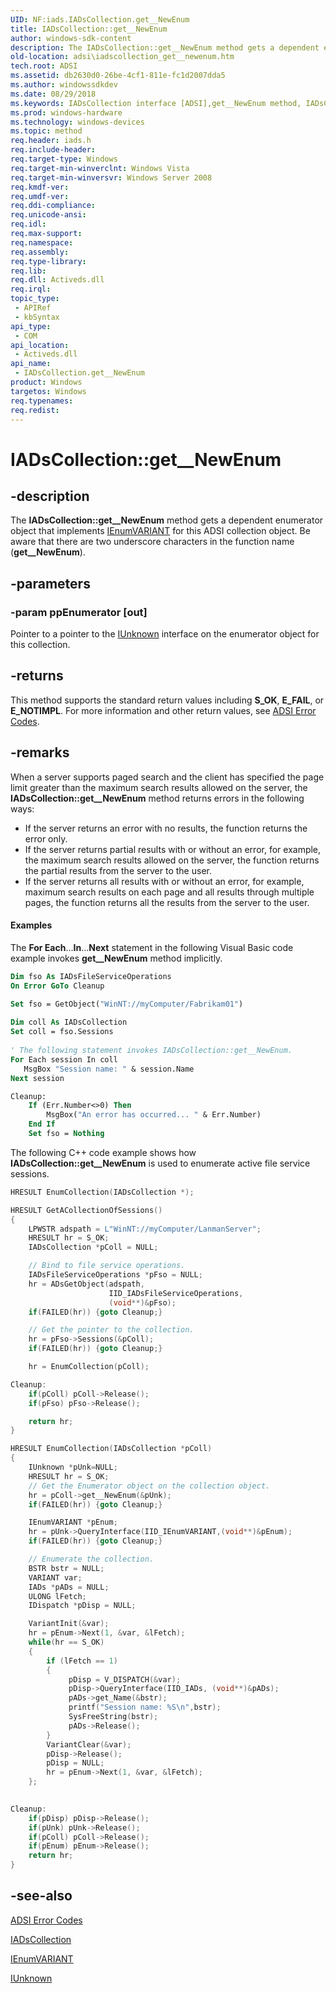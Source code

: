 ```yaml
---
UID: NF:iads.IADsCollection.get__NewEnum
title: IADsCollection::get__NewEnum
author: windows-sdk-content
description: The IADsCollection::get__NewEnum method gets a dependent enumerator object that implements IEnumVARIANT for this ADSI collection object. Be aware that there are two underscore characters in the function name (get__NewEnum).
old-location: adsi\iadscollection_get__newenum.htm
tech.root: ADSI
ms.assetid: db2630d0-26be-4cf1-811e-fc1d2007dda5
ms.author: windowssdkdev
ms.date: 08/29/2018
ms.keywords: IADsCollection interface [ADSI],get__NewEnum method, IADsCollection.get__NewEnum, IADsCollection::get__NewEnum, _ds_iadscollection_get__newenum, adsi.iadscollection__get____newenum, adsi.iadscollection_get__newenum, get__NewEnum, get__NewEnum method [ADSI], get__NewEnum method [ADSI],IADsCollection interface, iads/IADsCollection::get__NewEnum
ms.prod: windows-hardware
ms.technology: windows-devices
ms.topic: method
req.header: iads.h
req.include-header: 
req.target-type: Windows
req.target-min-winverclnt: Windows Vista
req.target-min-winversvr: Windows Server 2008
req.kmdf-ver: 
req.umdf-ver: 
req.ddi-compliance: 
req.unicode-ansi: 
req.idl: 
req.max-support: 
req.namespace: 
req.assembly: 
req.type-library: 
req.lib: 
req.dll: Activeds.dll
req.irql: 
topic_type:
 - APIRef
 - kbSyntax
api_type:
 - COM
api_location:
 - Activeds.dll
api_name:
 - IADsCollection.get__NewEnum
product: Windows
targetos: Windows
req.typenames: 
req.redist: 
---
```


# IADsCollection::get__NewEnum


## -description


The <b>IADsCollection::get__NewEnum</b> method gets a dependent enumerator object that implements  <a href="https://msdn.microsoft.com/en-us/library/ms221053(v=VS.85).aspx">IEnumVARIANT</a> for this ADSI collection object. Be aware that there are two underscore characters in the function name (<b>get__NewEnum</b>).


## -parameters




### -param ppEnumerator [out]

Pointer to a pointer to the  <a href="https://msdn.microsoft.com/en-us/library/ms680509(v=VS.85).aspx">IUnknown</a> interface on the enumerator object for this collection.


## -returns



This method supports the standard return values including <b>S_OK</b>, <b>E_FAIL</b>, or <b>E_NOTIMPL</b>. For more information and other return values, see  <a href="https://msdn.microsoft.com/573889e4-37af-4aca-afd7-ef06bcf8aa0d">ADSI Error Codes</a>.




## -remarks



When a server supports paged search and the client has specified the page limit greater than the maximum search results allowed on the server, the <b>IADsCollection::get__NewEnum</b> method returns errors in the following ways:

<ul>
<li>If the server returns an error with no results, the function returns the error only.</li>
<li>If the server returns partial results with or without an error, for example, the maximum search results allowed on the server, the function returns the partial results from the server to the user.</li>
<li>If the server returns all results with or without an error, for example, maximum search results on each page and all results through multiple pages, the function returns all the results from the server to the user.</li>
</ul>

#### Examples

The <b>For Each</b>…<b>In</b>…<b>Next</b> statement in the following Visual Basic code example invokes <b>get__NewEnum</b> method implicitly.


```vb
Dim fso As IADsFileServiceOperations 
On Error GoTo Cleanup

Set fso = GetObject("WinNT://myComputer/Fabrikam01") 
 
Dim coll As IADsCollection
Set coll = fso.Sessions
 
' The following statement invokes IADsCollection::get__NewEnum.
For Each session In coll 
   MsgBox "Session name: " & session.Name
Next session

Cleanup:
    If (Err.Number<>0) Then
        MsgBox("An error has occurred... " & Err.Number)
    End If
    Set fso = Nothing
```


The following C++ code example shows how <b>IADsCollection::get__NewEnum</b> is used to enumerate active file service sessions.


```cpp
HRESULT EnumCollection(IADsCollection *);

HRESULT GetACollectionOfSessions()
{
    LPWSTR adspath = L"WinNT://myComputer/LanmanServer";
    HRESULT hr = S_OK;
    IADsCollection *pColl = NULL;

    // Bind to file service operations.
    IADsFileServiceOperations *pFso = NULL;
    hr = ADsGetObject(adspath,
                      IID_IADsFileServiceOperations,
                      (void**)&pFso);
    if(FAILED(hr)) {goto Cleanup;}

    // Get the pointer to the collection.
    hr = pFso->Sessions(&pColl);
    if(FAILED(hr)) {goto Cleanup;}

    hr = EnumCollection(pColl);

Cleanup:
    if(pColl) pColl->Release();
    if(pFso) pFso->Release();

    return hr;
}

HRESULT EnumCollection(IADsCollection *pColl)
{
    IUnknown *pUnk=NULL;
    HRESULT hr = S_OK;
    // Get the Enumerator object on the collection object.
    hr = pColl->get__NewEnum(&pUnk);
    if(FAILED(hr)) {goto Cleanup;}

    IEnumVARIANT *pEnum;
    hr = pUnk->QueryInterface(IID_IEnumVARIANT,(void**)&pEnum);
    if(FAILED(hr)) {goto Cleanup;}

    // Enumerate the collection.
    BSTR bstr = NULL;
    VARIANT var;
    IADs *pADs = NULL;
    ULONG lFetch;
    IDispatch *pDisp = NULL;

    VariantInit(&var);
    hr = pEnum->Next(1, &var, &lFetch);
    while(hr == S_OK)
    {
        if (lFetch == 1)    
        {
             pDisp = V_DISPATCH(&var);
             pDisp->QueryInterface(IID_IADs, (void**)&pADs);
             pADs->get_Name(&bstr);
             printf("Session name: %S\n",bstr);
             SysFreeString(bstr);
             pADs->Release();
        }
        VariantClear(&var);
        pDisp->Release();
        pDisp = NULL;
        hr = pEnum->Next(1, &var, &lFetch);
    };
    

Cleanup:
    if(pDisp) pDisp->Release();
    if(pUnk) pUnk->Release();
    if(pColl) pColl->Release();
    if(pEnum) pEnum->Release();
    return hr;
}
```





## -see-also




<a href="https://msdn.microsoft.com/573889e4-37af-4aca-afd7-ef06bcf8aa0d">ADSI Error Codes</a>



<a href="https://msdn.microsoft.com/4552552b-c008-439a-95bf-eaf9ffd28b5f">IADsCollection</a>



<a href="https://msdn.microsoft.com/en-us/library/ms221053(v=VS.85).aspx">IEnumVARIANT</a>



<a href="https://msdn.microsoft.com/en-us/library/ms680509(v=VS.85).aspx">IUnknown</a>
 

 

